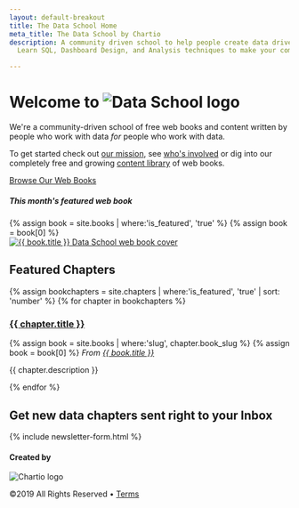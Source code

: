 ```yaml
---
layout: default-breakout
title: The Data School Home
meta_title: The Data School by Chartio
description: A community driven school to help people create data driven organizations.
  Learn SQL, Dashboard Design, and Analysis techniques to make your company informed.

---
```

<div class="home-hero">
  <div class="container centered">
    <div class="row">
      <div class="col-sm-12 col-md-6 mt-4">
        <h1 class="mega-title">Welcome to <img class="logo" src="/assets/images/chartio-data-school-logo.svg" alt="Data School logo"> </h1>
        <p>We're a community-driven school of free web books and content written by people who work with data <em>for</em> people who work with data.</p>
        <p>To get started check out <a href="/mission/">our mission</a>, see <a href="/people/" class="link-6">who's involved</a> or dig into our completely free and growing <a href="/books/">content library</a> of web books.</p>
        <a href="/books/" class="btn btn-primary mt-3">Browse Our Web Books <i class="fas fa-arrow-right"></i></a>
      </div>
      <div class="col-sm-12 col-md-5 offset-md-1">
        <div class="book-cover">
          <h5 class="mt-3">This month's featured web book</h5>
          {% assign book = site.books | where:'is_featured', 'true' %}
          {% assign book = book[0] %}
          <div class="smallbook">
            <a href="{{ book.url }}" class="hover-link">
              <img class="hover-img" src="{{ book.cover_image }}" alt="{{ book.title }} Data School web book cover" title="Read the {{ book.title }} web book">
            </a>
          </div>
        </div>
      </div>
    </div>
  </div>
</div>
<div class="container">
  <div class="row">
    <div class="col-sm">
      <h2>Featured Chapters</h2>
    </div>
  </div>

  {% assign bookchapters = site.chapters | where:'is_featured', 'true' | sort: 'number' %} <!-- maybe should be sorted by date updated? -->
  {% for chapter in bookchapters %}
    <div class="row mb-4">
      <div class="col-sm-8 chapter-info">
        <a href="{{ chapter.url }}"><h3>{{ chapter.title }} <i class="fas fa-arrow-right"></i></h3></a>
        {% assign book = site.books | where:'slug', chapter.book_slug %}
        {% assign book = book[0] %}
        <em class="from-book">From <a href="{{ book.url }}">{{ book.title }}</a></em>
        <p>{{ chapter.description }}</p>
      </div>
      <div class="col-sm-4">
        <a href="{{ chapter.url }}" class="chapter-thumbnail-img" style="background-image: url('{{chapter.image}}');"></a>
      </div>
    </div>
  {% endfor %}
  <div class="row">
    <div class="col-sm centered">
      <h2>Get new data chapters sent right to your Inbox</h2>
      {% include newsletter-form.html %}
    </div>
  </div>
</div>
<div class="footer">
  <div class="container">
    <div class="row">
      <div class="col centered">
        <div class="footer-links">
          <h4>Created by</h4>
          <img src="/assets/images/chartio-logo-black-tbg.svg" alt="Chartio logo" class="height-3">
          <p class="small-font">©2019 All Rights Reserved • <a href="https://chartio.com/about/legal/">Terms</a></p>
        </div>
      </div>
    </div>
  </div>
</div>
